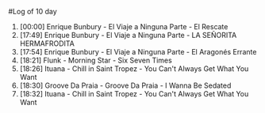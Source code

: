 #Log of 10 day

1. [00:00] Enrique Bunbury - El Viaje a Ninguna Parte - El Rescate
1. [17:49] Enrique Bunbury - El Viaje a Ninguna Parte - LA SEÑORITA HERMAFRODITA
1. [17:54] Enrique Bunbury - El Viaje a Ninguna Parte - El Aragonés Errante
1. [18:21] Flunk - Morning Star - Six Seven Times
1. [18:26] Ituana - Chill in Saint Tropez - You Can't Always Get What You Want
1. [18:30] Groove Da Praia - Groove Da Praia - I Wanna Be Sedated
1. [18:32] Ituana - Chill in Saint Tropez - You Can't Always Get What You Want
